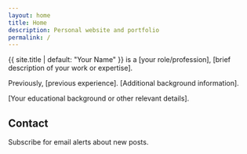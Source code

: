 ```yaml
---
layout: home
title: Home
description: Personal website and portfolio
permalink: /
---
```


{{ site.title | default: "Your Name" }} is a [your role/profession], [brief description of your work or expertise].

Previously, [previous experience]. [Additional background information].

[Your educational background or other relevant details].

## Contact

Subscribe for email alerts about new posts. 